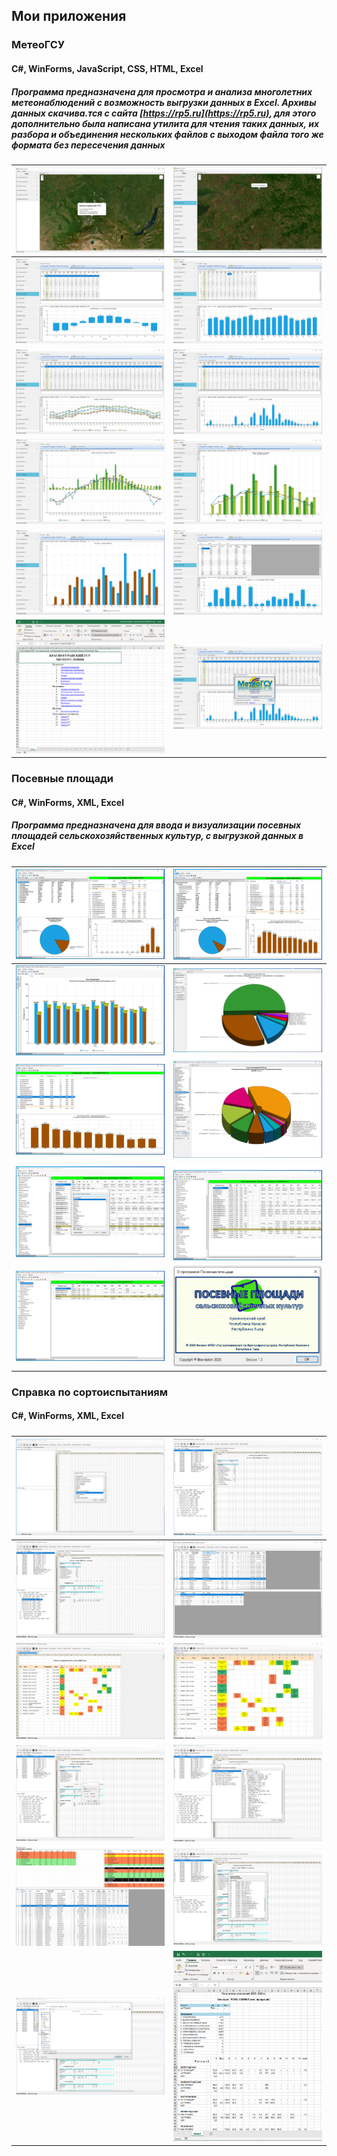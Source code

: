 ## Мои приложения

### МетеоГСУ
#### C#, WinForms, JavaScript, CSS, HTML, Excel
##### Программа предназначена для просмотра и анализа многолетних метеонаблюдений с возможность выгрузки данных в Excel. Архивы данных скачива.тся с сайта [https://rp5.ru](https://rp5.ru), для этого дополнительно была написана утилита для чтения таких данных, их разбора и объединения нескольких файлов с выходом файла того же формата без пересечения данных 

|![1](https://github.com/brainstable/portfolio/blob/main/images/meteo_gsu/1.PNG)|![2](https://github.com/brainstable/portfolio/blob/main/images/meteo_gsu/2.PNG)|
|-|-|
|![3](https://github.com/brainstable/portfolio/blob/main/images/meteo_gsu/3.PNG)|![4](https://github.com/brainstable/portfolio/blob/main/images/meteo_gsu/4.PNG)|
|![5](https://github.com/brainstable/portfolio/blob/main/images/meteo_gsu/5.PNG)|![6](https://github.com/brainstable/portfolio/blob/main/images/meteo_gsu/6.PNG)|
|![7](https://github.com/brainstable/portfolio/blob/main/images/meteo_gsu/7.PNG)|![8](https://github.com/brainstable/portfolio/blob/main/images/meteo_gsu/8.PNG)|
|![9](https://github.com/brainstable/portfolio/blob/main/images/meteo_gsu/9.PNG)|![10](https://github.com/brainstable/portfolio/blob/main/images/meteo_gsu/10.PNG)|
|![11](https://github.com/brainstable/portfolio/blob/main/images/meteo_gsu/11.PNG)|![12](https://github.com/brainstable/portfolio/blob/main/images/meteo_gsu/12.PNG)|

### Посевные площади
#### C#, WinForms, XML, Excel
##### Программа предназначена для ввода и визуализации посевных площадей сельскохозяйственных культур, c выгрузкой данных в Excel

|![1](https://github.com/brainstable/portfolio/blob/main/images/squares/1.PNG)|![2](https://github.com/brainstable/portfolio/blob/main/images/squares/2.PNG)|
|-|-|
|![3](https://github.com/brainstable/portfolio/blob/main/images/squares/3.PNG)|![4](https://github.com/brainstable/portfolio/blob/main/images/squares/4.PNG)|
|![5](https://github.com/brainstable/portfolio/blob/main/images/squares/5.PNG)|![6](https://github.com/brainstable/portfolio/blob/main/images/squares/6.PNG)|
|![7](https://github.com/brainstable/portfolio/blob/main/images/squares/7.PNG)|![8](https://github.com/brainstable/portfolio/blob/main/images/squares/8.PNG)|
|![9](https://github.com/brainstable/portfolio/blob/main/images/squares/9.PNG)|![10](https://github.com/brainstable/portfolio/blob/main/images/squares/10.PNG)|

### Справка по сортоиспытаниям
#### C#, WinForms, XML, Excel
##### 

|![1](https://github.com/brainstable/portfolio/blob/main/images/reference/1.PNG)|![2](https://github.com/brainstable/portfolio/blob/main/images/reference/2.PNG)|
|-|-|
|![3](https://github.com/brainstable/portfolio/blob/main/images/reference/3.PNG)|![4](https://github.com/brainstable/portfolio/blob/main/images/reference/4.PNG)|
|![5](https://github.com/brainstable/portfolio/blob/main/images/reference/5.PNG)|![6](https://github.com/brainstable/portfolio/blob/main/images/reference/6.PNG)|
|![7](https://github.com/brainstable/portfolio/blob/main/images/reference/7.PNG)|![8](https://github.com/brainstable/portfolio/blob/main/images/reference/8.PNG)|
|![9](https://github.com/brainstable/portfolio/blob/main/images/reference/9.PNG)|![10](https://github.com/brainstable/portfolio/blob/main/images/reference/10.PNG)|
|![11](https://github.com/brainstable/portfolio/blob/main/images/reference/11.PNG)|![12](https://github.com/brainstable/portfolio/blob/main/images/reference/12.PNG)|





<!--
**brainstable/brainstable** is a ✨ _special_ ✨ repository because its `README.md` (this file) appears on your GitHub profile.

Here are some ideas to get you started:

- 🔭 I’m currently working on ...
- 🌱 I’m currently learning ...
- 👯 I’m looking to collaborate on ...
- 🤔 I’m looking for help with ...
- 💬 Ask me about ...
- 📫 How to reach me: ...
- 😄 Pronouns: ...
- ⚡ Fun fact: ...
-->
